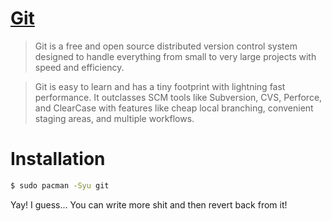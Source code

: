 # [Git](https://git-scm.com/)

> Git is a free and open source distributed version control system designed to handle everything from small to very large projects with speed and efficiency.

> Git is easy to learn and has a tiny footprint with lightning fast performance. It outclasses SCM tools like Subversion, CVS, Perforce, and ClearCase with features like cheap local branching, convenient staging areas, and multiple workflows.

# Installation

```bash
$ sudo pacman -Syu git
```

Yay! I guess... You can write more shit and then revert back from it!
